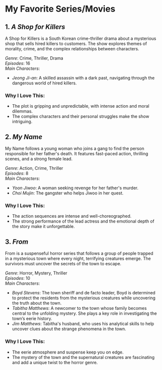 # My Favorite Series/Movies

## 1. *A Shop for Killers*
A Shop for Killers is a South Korean crime-thriller drama about a mysterious shop that sells hired killers to customers. The show explores themes of morality, crime, and the complex relationships between characters.

*Genre*: Crime, Thriller, Drama  
*Episodes*: 16  
*Main Characters*:
- *Jeong Ji-an*: A skilled assassin with a dark past, navigating through the dangerous world of hired killers.

### Why I Love This:
- The plot is gripping and unpredictable, with intense action and moral dilemmas.
- The complex characters and their personal struggles make the show intriguing.

## 2. *My Name*
My Name follows a young woman who joins a gang to find the person responsible for her father's death. It features fast-paced action, thrilling scenes, and a strong female lead.

*Genre*: Action, Crime, Thriller  
*Episodes*: 8  
*Main Characters*:
- *Yoon Jiwoo*: A woman seeking revenge for her father's murder.
- *Choi Mujin*: The gangster who helps Jiwoo in her quest.

### Why I Love This:
- The action sequences are intense and well-choreographed.
- The strong performance of the lead actress and the emotional depth of the story make it unforgettable.

## 3. *From*
From is a suspenseful horror series that follows a group of people trapped in a mysterious town where every night, terrifying creatures emerge. The survivors must uncover the secrets of the town to escape.

*Genre*: Horror, Mystery, Thriller  
*Episodes*: 10  
*Main Characters*:
- *Boyd Stevens*: The town sheriff and de facto leader, Boyd is determined to protect the residents from the mysterious creatures while uncovering the truth about the town.
- *Tabitha Matthews*: A newcomer to the town whose family becomes central to the unfolding mystery. She plays a key role in investigating the town’s eerie history.
- *Jim Matthews*: Tabitha's husband, who uses his analytical skills to help uncover clues about the strange phenomena in the town.

### Why I Love This:
- The eerie atmosphere and suspense keep you on edge.
- The mystery of the town and the supernatural creatures are fascinating and add a unique twist to the horror genre.
